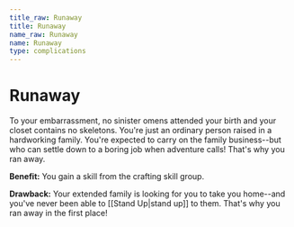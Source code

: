 ```yaml
---
title_raw: Runaway
title: Runaway
name_raw: Runaway
name: Runaway
type: complications
---
```


# Runaway

To your embarrassment, no sinister omens attended your birth and your closet contains no skeletons. You're just an ordinary person raised in a hardworking family. You're expected to carry on the family business--but who can settle down to a boring job when adventure calls! That's why you ran away.

**Benefit:** You gain a skill from the crafting skill group.

**Drawback:** Your extended family is looking for you to take you home--and you've never been able to [[Stand Up|stand up]] to them. That's why you ran away in the first place!
